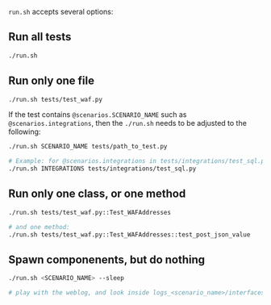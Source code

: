 `run.sh` accepts several options:

## Run all tests

```bash
./run.sh
```

## Run only one file

```bash
./run.sh tests/test_waf.py
```

If the test contains `@scenarios.SCENARIO_NAME` such as `@scenarios.integrations`, then the `./run.sh` needs to be adjusted to the following:

```bash
./run.sh SCENARIO_NAME tests/path_to_test.py

# Example: for @scenarios.integrations in tests/integrations/test_sql.py
./run.sh INTEGRATIONS tests/integrations/test_sql.py
```

## Run only one class, or one method

```bash
./run.sh tests/test_waf.py::Test_WAFAddresses

# and one method:
./run.sh tests/test_waf.py::Test_WAFAddresses::test_post_json_value
```

## Spawn componenents, but do nothing

```bash
./run.sh <SCENARIO_NAME> --sleep

# play with the weblog, and look inside logs_<scenario_name>/interfaces/ what's happening
```
